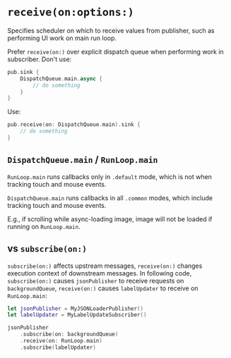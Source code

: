 # `receive(on:options:)`

Specifies scheduler on which to receive values from publisher, such as performing UI work on main run loop.

Prefer `receive(on:)` over explicit dispatch queue when performing work in subscriber. Don't use:

```swift
pub.sink {
    DispatchQueue.main.async {
        // do something
    }
}
```

Use:

```swift
pub.receive(on: DispatchQueue.main).sink {
    // do something
}
```

## `DispatchQueue.main` / `RunLoop.main`

`RunLoop.main` runs callbacks only in `.default` mode, which is not when tracking touch and mouse events.

`DispatchQueue.main` runs callbacks in all `.common` modes, which include tracking touch and mouse events.

E.g., if scrolling while async-loading image, image will not be loaded if running on `RunLoop.main`.

## vs `subscribe(on:)`

`subscribe(on:)` affects upstream messages, `receive(on:)` changes execution context of downstream messages. In following code, `subscribe(on:)` causes `jsonPublisher` to receive requests on `backgroundQueue`, `receive(on:)` causes `labelUpdater` to receive on `RunLoop.main`:

```swift
let jsonPublisher = MyJSONLoaderPublisher()
let labelUpdater = MyLabelUpdateSubscriber()

jsonPublisher
    .subscribe(on: backgroundQueue)
    .receive(on: RunLoop.main)
    .subscribe(labelUpdater)
```
